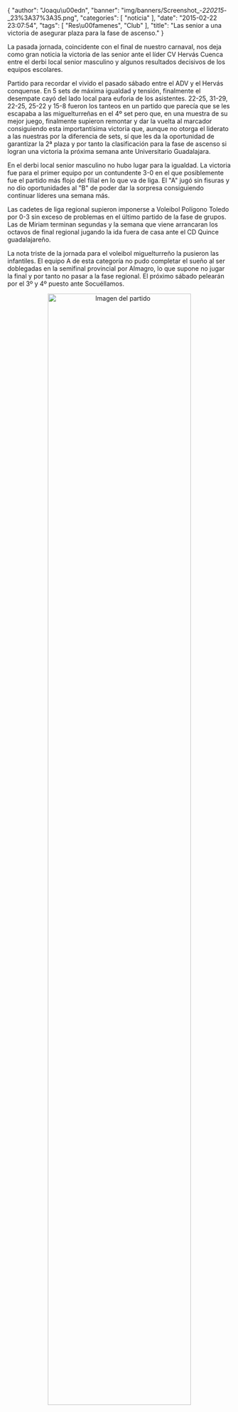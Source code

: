 {
  "author": "Joaqu\u00edn", 
  "banner": "img/banners/Screenshot_-_220215_-_23%3A37%3A35.png", 
  "categories": [
    "noticia"
  ], 
  "date": "2015-02-22 23:07:54", 
  "tags": [
    "Res\u00famenes", 
    "Club"
  ], 
  "title": "Las senior a una victoria de asegurar plaza para la fase de ascenso."
}

La pasada jornada, coincidente con el final de nuestro carnaval, nos deja como gran noticia la victoria de las senior ante el líder CV Hervás Cuenca entre el derbi local senior masculino y algunos resultados decisivos de los equipos escolares.

Partido para recordar el vivido el pasado sábado entre el ADV y el Hervás conquense. En 5 sets de máxima igualdad y tensión, finalmente el desempate cayó del lado local para euforia de los asistentes. 22-25, 31-29, 22-25, 25-22 y 15-8 fueron los tanteos en un partido que parecía que se les escapaba a las miguelturreñas en el 4º set pero que, en una muestra de su mejor juego, finalmente supieron remontar y dar la vuelta al marcador consiguiendo esta importantísima victoria que, aunque no otorga el liderato a las nuestras por la diferencia de sets, sí que les da la oportunidad de garantizar la 2ª plaza y por tanto la clasificación para la fase de ascenso si logran una victoria la próxima semana ante Universitario Guadalajara.

En el derbi local senior masculino no hubo lugar para la igualdad. La victoria fue para el primer equipo por un contundente 3-0 en el que posiblemente fue el partido más flojo del filial en lo que va de liga. El "A" jugó sin fisuras y no dio oportunidades al "B" de poder dar la sorpresa consiguiendo continuar líderes una semana más.

Las cadetes de liga regional supieron imponerse a Voleibol Polígono Toledo por 0-3 sin exceso de problemas en el último partido de la fase de grupos. Las de Miriam terminan segundas y la semana que viene arrancaran los octavos de final regional jugando la ida fuera de casa ante el CD Quince guadalajareño.

La nota triste de la jornada para el voleibol miguelturreño la pusieron las infantiles. El equipo A de esta categoría no pudo completar el sueño al ser doblegadas en la semifinal provincial por Almagro, lo que supone no jugar la final y por tanto no pasar a la fase regional. El próximo sábado pelearán por el 3º y 4º puesto ante Socuéllamos.

<center>
<a target="_new" href="http://www.advmiguelturra.org/drupal/sites/default/files/Screenshot%20-%20220215%20-%2023%3A37%3A35.png"> 
<img alt="Imagen del partido" width="80%" align="center" src="http://www.advmiguelturra.org/drupal/sites/default/files/Screenshot%20-%20220215%20-%2023%3A37%3A35.png"/> </a> </center>

